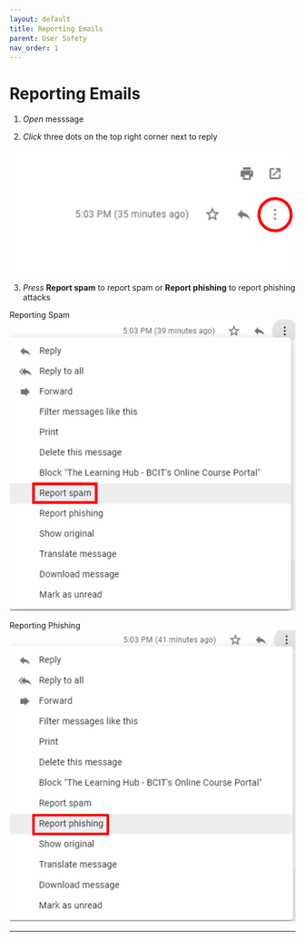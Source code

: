 ```yaml
---
layout: default
title: Reporting Emails
parent: User Safety
nav_order: 1
---
```


# Reporting Emails

1. *Open* messsage

2. *Click* three dots on the top right corner next to reply
<img src = "https://github.com/Joonior-Programmer/Gmail_Docs/blob/master/assets/images/threeDots.png?raw=true">

3. *Press* **Report spam** to report spam or **Report phishing** to report phishing attacks

Reporting Spam
<img src = "https://github.com/Joonior-Programmer/Gmail_Docs/blob/master/assets/images/reportSpam.png?raw=true">

Reporting Phishing
<img src = "https://github.com/Joonior-Programmer/Gmail_Docs/blob/master/assets/images/reportPhishing.png?raw=true">

---
